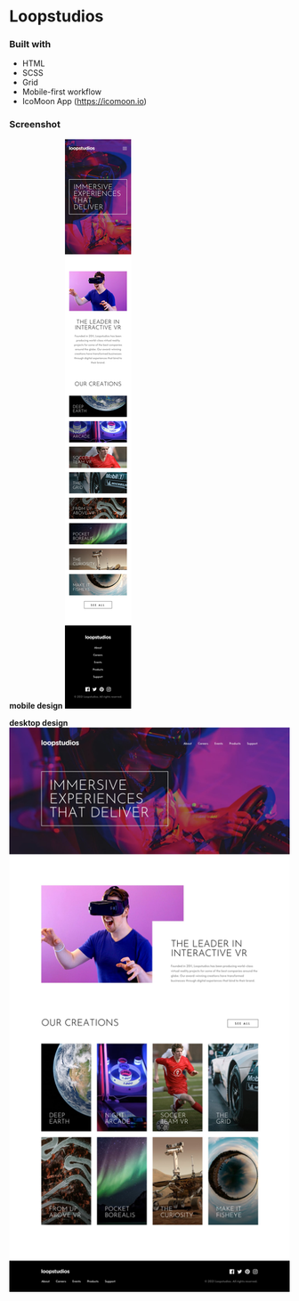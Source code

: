 # Loopstudios

### Built with

- HTML
- SCSS
- Grid
- Mobile-first workflow
- IcoMoon App (https://icomoon.io)


### Screenshot

**mobile design** 
![mobile](/design/mobile-design.jpg) 

**desktop design**
![desktop](/design/desktop-design.jpg)




